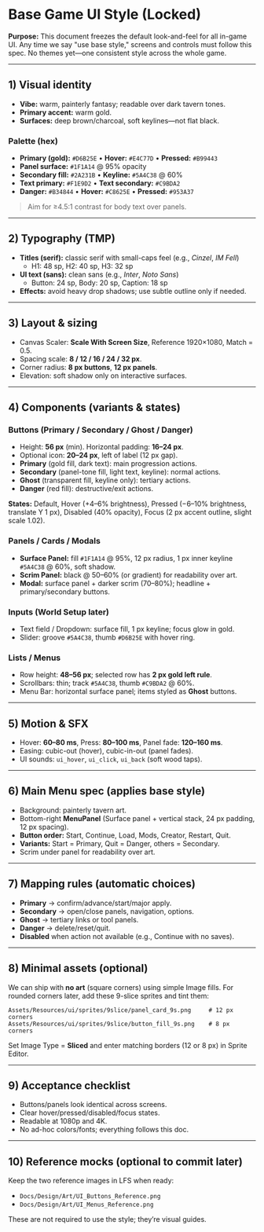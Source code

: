 # Base Game UI Style (Locked)

**Purpose:** This document freezes the default look-and-feel for all in-game UI. Any time we say "use base style," screens and controls must follow this spec. No themes yet—one consistent style across the whole game.

---

## 1) Visual identity

- **Vibe:** warm, painterly fantasy; readable over dark tavern tones.
- **Primary accent:** warm gold.
- **Surfaces:** deep brown/charcoal, soft keylines—not flat black.

### Palette (hex)
- **Primary (gold):** `#D6B25E`  • **Hover:** `#E4C77D`  • **Pressed:** `#B99443`
- **Panel surface:** `#1F1A14` @ 95% opacity
- **Secondary fill:** `#2A231B`  • **Keyline:** `#5A4C38` @ 60%
- **Text primary:** `#F1E9D2`  • **Text secondary:** `#C9BDA2`
- **Danger:** `#B34844`  • **Hover:** `#C8625E`  • **Pressed:** `#953A37`

> Aim for ≥4.5:1 contrast for body text over panels.

---

## 2) Typography (TMP)

- **Titles (serif):** classic serif with small-caps feel (e.g., *Cinzel*, *IM Fell*)
    - H1: 48 sp, H2: 40 sp, H3: 32 sp
- **UI text (sans):** clean sans (e.g., *Inter*, *Noto Sans*)
    - Button: 24 sp, Body: 20 sp, Caption: 18 sp
- **Effects:** avoid heavy drop shadows; use subtle outline only if needed.

---

## 3) Layout & sizing

- Canvas Scaler: **Scale With Screen Size**, Reference 1920×1080, Match = 0.5.
- Spacing scale: **8 / 12 / 16 / 24 / 32 px**.
- Corner radius: **8 px buttons**, **12 px panels**.
- Elevation: soft shadow only on interactive surfaces.

---

## 4) Components (variants & states)

### Buttons (Primary / Secondary / Ghost / Danger)
- Height: **56 px** (min). Horizontal padding: **16–24 px**.
- Optional icon: **20–24 px**, left of label (12 px gap).
- **Primary** (gold fill, dark text): main progression actions.
- **Secondary** (panel-tone fill, light text, keyline): normal actions.
- **Ghost** (transparent fill, keyline only): tertiary actions.
- **Danger** (red fill): destructive/exit actions.

**States:** Default, Hover (+4–6% brightness), Pressed (−6–10% brightness, translate Y 1 px), Disabled (40% opacity), Focus (2 px accent outline, slight scale 1.02).

### Panels / Cards / Modals
- **Surface Panel:** fill `#1F1A14` @ 95%, 12 px radius, 1 px inner keyline `#5A4C38` @ 60%, soft shadow.
- **Scrim Panel:** black @ 50–60% (or gradient) for readability over art.
- **Modal:** surface panel + darker scrim (70–80%); headline + primary/secondary buttons.

### Inputs (World Setup later)
- Text field / Dropdown: surface fill, 1 px keyline; focus glow in gold.
- Slider: groove `#5A4C38`, thumb `#D6B25E` with hover ring.

### Lists / Menus
- Row height: **48–56 px**; selected row has **2 px gold left rule**.
- Scrollbars: thin; track `#5A4C38`, thumb `#C9BDA2` @ 60%.
- Menu Bar: horizontal surface panel; items styled as **Ghost** buttons.

---

## 5) Motion & SFX

- Hover: **60–80 ms**, Press: **80–100 ms**, Panel fade: **120–160 ms**.
- Easing: cubic-out (hover), cubic-in-out (panel fades).
- UI sounds: `ui_hover`, `ui_click`, `ui_back` (soft wood taps).

---

## 6) Main Menu spec (applies base style)

- Background: painterly tavern art.
- Bottom-right **MenuPanel** (Surface panel + vertical stack, 24 px padding, 12 px spacing).
- **Button order:** Start, Continue, Load, Mods, Creator, Restart, Quit.
- **Variants:** Start = Primary, Quit = Danger, others = Secondary.
- Scrim under panel for readability over art.

---

## 7) Mapping rules (automatic choices)

- **Primary** → confirm/advance/start/major apply.
- **Secondary** → open/close panels, navigation, options.
- **Ghost** → tertiary links or tool panels.
- **Danger** → delete/reset/quit.
- **Disabled** when action not available (e.g., Continue with no saves).

---

## 8) Minimal assets (optional)

We can ship with **no art** (square corners) using simple Image fills. For rounded corners later, add these 9-slice sprites and tint them:

```
Assets/Resources/ui/sprites/9slice/panel_card_9s.png     # 12 px corners
Assets/Resources/ui/sprites/9slice/button_fill_9s.png    # 8 px corners
```

Set Image Type = **Sliced** and enter matching borders (12 or 8 px) in Sprite Editor.

---

## 9) Acceptance checklist

- Buttons/panels look identical across screens.
- Clear hover/pressed/disabled/focus states.
- Readable at 1080p and 4K.
- No ad-hoc colors/fonts; everything follows this doc.

---

## 10) Reference mocks (optional to commit later)

Keep the two reference images in LFS when ready:

- `Docs/Design/Art/UI_Buttons_Reference.png`
- `Docs/Design/Art/UI_Menus_Reference.png`

These are not required to use the style; they’re visual guides.

